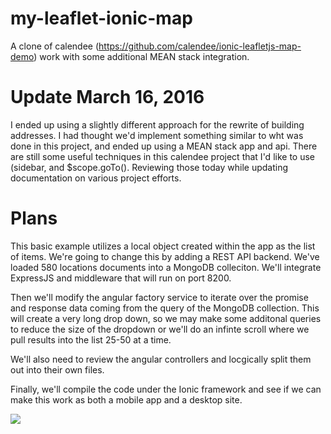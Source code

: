 # my-leaflet-ionic-map
A clone of calendee (https://github.com/calendee/ionic-leafletjs-map-demo) work with some additional MEAN stack integration.

# Update March 16, 2016
I ended up using a slightly different approach for the rewrite of building addresses. I had thought we'd implement something similar to wht was done in this project, and ended up using a MEAN stack app and api. There are still some useful techniques in this calendee project that I'd like to use (sidebar, and $scope.goTo(). Reviewing those today while updating documentation on various project efforts.

# Plans
This basic example utilizes a local object created within the app as the list of items. We're going to change this by adding a REST API backend. 
We've loaded 580 locations documents into a MongoDB colleciton. We'll integrate ExpressJS and middleware that will run on port 8200. 

Then we'll modify the angular factory service to iterate over the promise and response data coming from the query of the MongoDB collection.
This will create a very long drop down, so we may make some additonal queries to reduce the size of the dropdown or we'll do an infinte scroll where we pull results into the list 25-50 at a time.

We'll also need to review the angular controllers and locgically split them out into their own files.

Finally, we'll compile the code under the Ionic framework and see if we can make this work as both a mobile app and a desktop site. 

<img src="Screen Shot 2016-03-16 at 10.05.06 AM">

